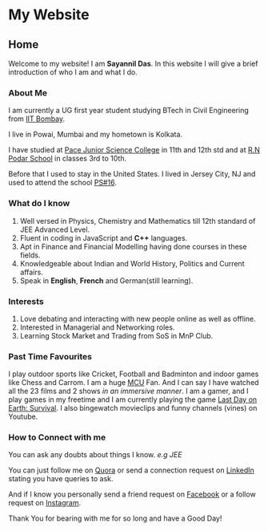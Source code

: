 # My Website


## Home

Welcome to my website! I am **Sayannil Das**. In this website I will give a brief introduction of who I am and what I do.


### About Me

I am currently a UG first year student studying BTech in Civil Engineering from [IIT Bombay](https://www.iitb.ac.in/).

I live in Powai, Mumbai and my hometown is Kolkata.

I have studied at [Pace Junior Science College](https://www.pacejuniorsciencecollege.com/pace-jr-science-college-andheri.php) in 11th and 12th std
and at [R.N Podar School](https://www.rnpodarschool.com/) in classes 3rd to 10th.

Before that I used to stay in the United States. I lived in Jersey City, NJ and used to attend the school [PS#16](https://ps16.jcboe.org/).

### What do I know

1. Well versed in Physics, Chemistry and Mathematics till 12th standard of JEE Advanced Level.
2. Fluent in coding in JavaScript and **C++** languages.
3. Apt in Finance and Financial Modelling having done courses in these fields.
4. Knowledgeable about Indian and World History, Politics and Current affairs.
5. Speak in **English**, **French** and German(still learning).


### Interests

1. Love debating and interacting with new people online as well as offline.
2. Interested in Managerial and Networking roles.
3. Learning Stock Market and Trading from SoS in MnP Club.

### Past Time Favourites

I play outdoor sports like Cricket, Football and Badminton and indoor games like Chess and Carrom.
I am a huge [MCU](https://www.marvel.com/) Fan. And I can say I have watched all the 23 films and 2 shows _in an immersive manner_. 
I am a gamer, and I play games in my freetime and I am currently playing the game [Last Day on Earth: Survival](https://last-day-on-earth-survival.fandom.com/wiki/Last_Day_on_Earth:_Survival_Wiki).
I also bingewatch movieclips and funny channels (vines) on Youtube.

### How to Connect with me

You can ask any doubts about things I know. _e.g JEE_

You can just follow me on [Quora](https://www.quora.com/profile/Sayannil-Das-1) or send a connection request on [LinkedIn](https://www.linkedin.com/in/sayannil-das-853b74116/)
stating you have queries to ask.

And if I know you personally send a friend request on [Facebook](https://www.facebook.com/sayannil.das/) or a follow request on [Instagram](https://www.instagram.com/worldofsayannil/).

Thank You for bearing with me for so long and have a Good Day!
